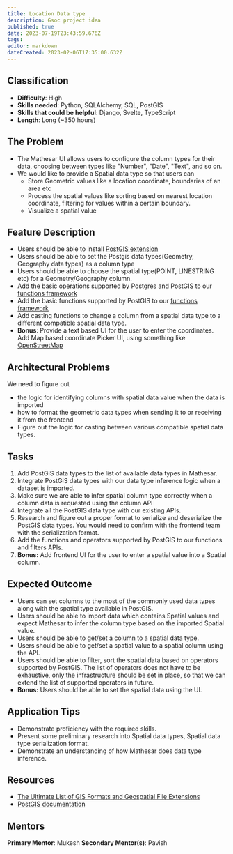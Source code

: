 ```yaml
---
title: Location Data type
description: Gsoc project idea
published: true
date: 2023-07-19T23:43:59.676Z
tags: 
editor: markdown
dateCreated: 2023-02-06T17:35:00.632Z
---
```


## Classification
- **Difficulty**: High
- **Skills needed**: Python, SQLAlchemy, SQL, PostGIS
- **Skills that could be helpful**: Django, Svelte, TypeScript
- **Length**: Long (~350 hours)

## The Problem
- The Mathesar UI allows users to configure the column types for their data, choosing between types like "Number", "Date", "Text", and so on. 
- We would like to provide a Spatial data type so that users can
  - Store Geometric values like a location coordinate, boundaries of an area etc
  - Process the spatial values like sorting based on nearest location coordinate, filtering for values within a certain boundary.
  - Visualize a spatial value 

## Feature Description
- Users should be able to install [PostGIS extension](https://postgis.net/)
- Users should be able to set the Postgis data types(Geometry, Geography data types) as a column type
- Users should be able to choose the spatial type(POINT, LINESTRING etc) for a Geometry/Geography column.
- Add the basic operations supported by Postgres and PostGIS to our [functions framework](https://github.com/centerofci/mathesar/blob/8cad33707fa646bfe17d87da9435ed8123a85097/db/functions/base.py#L70)
- Add the basic functions supported by PostGIS to our [functions framework](https://github.com/centerofci/mathesar/blob/8cad33707fa646bfe17d87da9435ed8123a85097/db/functions/base.py#L70)
- Add casting functions to change a column from a spatial data type to a different compatible spatial data type.
- **Bonus**: Provide a text based UI for the user to enter the coordinates.  Add Map based coordinate Picker UI, using something like [OpenStreetMap](https://www.openstreetmap.org/)

## Architectural Problems
We need to figure out
- the logic for identifying columns with spatial data value when the data is imported
- how to format the geometric data types when sending it to or receiving it from the frontend
- Figure out the logic for casting between various compatible spatial data types.

## Tasks
1. Add PostGIS data types to the list of available data types in Mathesar.
2. Integrate PostGIS data types with our data type inference logic when a dataset is imported.
3. Make sure we are able to infer spatial column type correctly when a column data is requested using the column API
4. Integrate all the PostGIS data type with our existing APIs.
5. Research and figure out a proper format to serialize and deserialize the PostGIS data types. You would need to confirm with the frontend team with the serialization format.
6. Add the functions and operators supported by PostGIS to our functions and filters APIs.
7. **Bonus:** Add frontend UI for the user to enter a spatial value into a Spatial column.

## Expected Outcome
- Users can set columns to the most of the commonly used data types along with the spatial type available in PostGIS.
- Users should be able to import data which contains Spatial values and expect Mathesar to infer the column type based on the imported Spatial value.
- Users should be able to get/set a column to a spatial data type.
- Users should be able to get/set a spatial value to a spatial column using the API.
- Users should be able to filter, sort the spatial data based on operators supported by PostGIS. The list of operators does not have to be exhaustive, only the infrastructure should be set in place, so that we can extend the list of supported operators in future.
- **Bonus:** Users should be able to set the spatial data using the UI.

## Application Tips
- Demonstrate proficiency with the required skills.
- Present some preliminary research into Spatial data types, Spatial data type serialization format.
- Demonstrate an understanding of how Mathesar does data type inference.

## Resources
- [The Ultimate List of GIS Formats and Geospatial File Extensions](https://gisgeography.com/gis-formats/)
- [PostGIS documentation](https://postgis.net/workshops/postgis-intro/)

## Mentors
**Primary Mentor**: Mukesh
**Secondary Mentor(s)**: Pavish 
